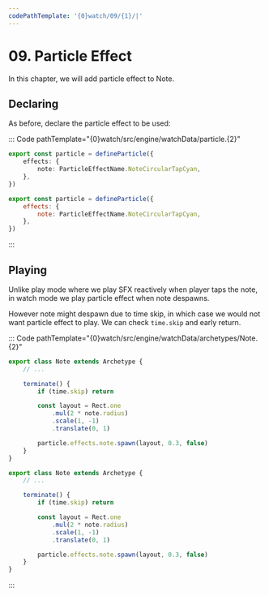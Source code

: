 ```yaml
---
codePathTemplate: '{0}watch/09/{1}/|'
---
```


# 09. Particle Effect

In this chapter, we will add particle effect to Note.

## Declaring

As before, declare the particle effect to be used:

::: Code pathTemplate="{0}watch/src/engine/watchData/particle.{2}"

```ts
export const particle = defineParticle({
    effects: {
        note: ParticleEffectName.NoteCircularTapCyan,
    },
})
```

```js
export const particle = defineParticle({
    effects: {
        note: ParticleEffectName.NoteCircularTapCyan,
    },
})
```

:::

## Playing

Unlike play mode where we play SFX reactively when player taps the note, in watch mode we play particle effect when note despawns.

However note might despawn due to time skip, in which case we would not want particle effect to play. We can check `time.skip` and early return.

::: Code pathTemplate="{0}watch/src/engine/watchData/archetypes/Note.{2}"

```ts
export class Note extends Archetype {
    // ...

    terminate() {
        if (time.skip) return

        const layout = Rect.one
            .mul(2 * note.radius)
            .scale(1, -1)
            .translate(0, 1)

        particle.effects.note.spawn(layout, 0.3, false)
    }
}
```

```js
export class Note extends Archetype {
    // ...

    terminate() {
        if (time.skip) return

        const layout = Rect.one
            .mul(2 * note.radius)
            .scale(1, -1)
            .translate(0, 1)

        particle.effects.note.spawn(layout, 0.3, false)
    }
}
```

:::
